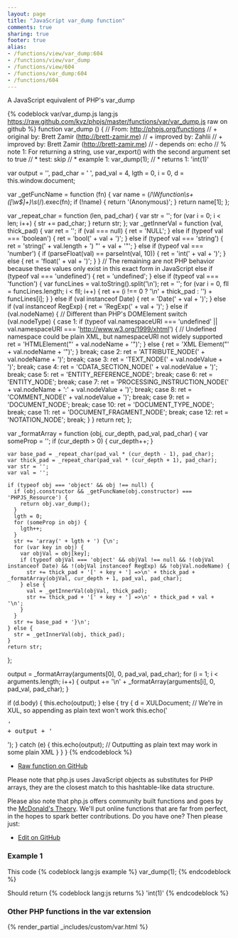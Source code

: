 ```yaml
---
layout: page
title: "JavaScript var_dump function"
comments: true
sharing: true
footer: true
alias:
- /functions/view/var_dump:604
- /functions/view/var_dump
- /functions/view/604
- /functions/var_dump:604
- /functions/604
---
```

<!-- Generated by Rakefile:build -->
A JavaScript equivalent of PHP's var_dump

{% codeblock var/var_dump.js lang:js https://raw.github.com/kvz/phpjs/master/functions/var/var_dump.js raw on github %}
function var_dump () {
  // From: http://phpjs.org/functions
  // +   original by: Brett Zamir (http://brett-zamir.me)
  // +   improved by: Zahlii
  // +   improved by: Brett Zamir (http://brett-zamir.me)
  // -    depends on: echo
  // %        note 1: For returning a string, use var_export() with the second argument set to true
  // *          test: skip
  // *     example 1: var_dump(1);
  // *     returns 1: 'int(1)'

  var output = '',
    pad_char = ' ',
    pad_val = 4,
    lgth = 0,
    i = 0,
    d = this.window.document;

  var _getFuncName = function (fn) {
    var name = (/\W*function\s+([\w\$]+)\s*\(/).exec(fn);
    if (!name) {
      return '(Anonymous)';
    }
    return name[1];
  };

  var _repeat_char = function (len, pad_char) {
    var str = '';
    for (var i = 0; i < len; i++) {
      str += pad_char;
    }
    return str;
  };
  var _getInnerVal = function (val, thick_pad) {
    var ret = '';
    if (val === null) {
      ret = 'NULL';
    } else if (typeof val === 'boolean') {
      ret = 'bool(' + val + ')';
    } else if (typeof val === 'string') {
      ret = 'string(' + val.length + ') "' + val + '"';
    } else if (typeof val === 'number') {
      if (parseFloat(val) == parseInt(val, 10)) {
        ret = 'int(' + val + ')';
      } else {
        ret = 'float(' + val + ')';
      }
    }
    // The remaining are not PHP behavior because these values only exist in this exact form in JavaScript
    else if (typeof val === 'undefined') {
      ret = 'undefined';
    } else if (typeof val === 'function') {
      var funcLines = val.toString().split('\n');
      ret = '';
      for (var i = 0, fll = funcLines.length; i < fll; i++) {
        ret += (i !== 0 ? '\n' + thick_pad : '') + funcLines[i];
      }
    } else if (val instanceof Date) {
      ret = 'Date(' + val + ')';
    } else if (val instanceof RegExp) {
      ret = 'RegExp(' + val + ')';
    } else if (val.nodeName) { // Different than PHP's DOMElement
      switch (val.nodeType) {
      case 1:
        if (typeof val.namespaceURI === 'undefined' || val.namespaceURI === 'http://www.w3.org/1999/xhtml') { // Undefined namespace could be plain XML, but namespaceURI not widely supported
          ret = 'HTMLElement("' + val.nodeName + '")';
        } else {
          ret = 'XML Element("' + val.nodeName + '")';
        }
        break;
      case 2:
        ret = 'ATTRIBUTE_NODE(' + val.nodeName + ')';
        break;
      case 3:
        ret = 'TEXT_NODE(' + val.nodeValue + ')';
        break;
      case 4:
        ret = 'CDATA_SECTION_NODE(' + val.nodeValue + ')';
        break;
      case 5:
        ret = 'ENTITY_REFERENCE_NODE';
        break;
      case 6:
        ret = 'ENTITY_NODE';
        break;
      case 7:
        ret = 'PROCESSING_INSTRUCTION_NODE(' + val.nodeName + ':' + val.nodeValue + ')';
        break;
      case 8:
        ret = 'COMMENT_NODE(' + val.nodeValue + ')';
        break;
      case 9:
        ret = 'DOCUMENT_NODE';
        break;
      case 10:
        ret = 'DOCUMENT_TYPE_NODE';
        break;
      case 11:
        ret = 'DOCUMENT_FRAGMENT_NODE';
        break;
      case 12:
        ret = 'NOTATION_NODE';
        break;
      }
    }
    return ret;
  };

  var _formatArray = function (obj, cur_depth, pad_val, pad_char) {
    var someProp = '';
    if (cur_depth > 0) {
      cur_depth++;
    }

    var base_pad = _repeat_char(pad_val * (cur_depth - 1), pad_char);
    var thick_pad = _repeat_char(pad_val * (cur_depth + 1), pad_char);
    var str = '';
    var val = '';

    if (typeof obj === 'object' && obj !== null) {
      if (obj.constructor && _getFuncName(obj.constructor) === 'PHPJS_Resource') {
        return obj.var_dump();
      }
      lgth = 0;
      for (someProp in obj) {
        lgth++;
      }
      str += 'array(' + lgth + ') {\n';
      for (var key in obj) {
        var objVal = obj[key];
        if (typeof objVal === 'object' && objVal !== null && !(objVal instanceof Date) && !(objVal instanceof RegExp) && !objVal.nodeName) {
          str += thick_pad + '[' + key + '] =>\n' + thick_pad + _formatArray(objVal, cur_depth + 1, pad_val, pad_char);
        } else {
          val = _getInnerVal(objVal, thick_pad);
          str += thick_pad + '[' + key + '] =>\n' + thick_pad + val + '\n';
        }
      }
      str += base_pad + '}\n';
    } else {
      str = _getInnerVal(obj, thick_pad);
    }
    return str;
  };

  output = _formatArray(arguments[0], 0, pad_val, pad_char);
  for (i = 1; i < arguments.length; i++) {
    output += '\n' + _formatArray(arguments[i], 0, pad_val, pad_char);
  }

  if (d.body) {
    this.echo(output);
  } else {
    try {
      d = XULDocument; // We're in XUL, so appending as plain text won't work
      this.echo('<pre xmlns="http://www.w3.org/1999/xhtml" style="white-space:pre;">' + output + '</pre>');
    } catch (e) {
      this.echo(output); // Outputting as plain text may work in some plain XML
    }
  }
}
{% endcodeblock %}

 - [Raw function on GitHub](https://github.com/kvz/phpjs/blob/master/functions/var/var_dump.js)

Please note that php.js uses JavaScript objects as substitutes for PHP arrays, they are 
the closest match to this hashtable-like data structure. 

Please also note that php.js offers community built functions and goes by the 
[McDonald's Theory](https://medium.com/what-i-learned-building/9216e1c9da7d). We'll put online 
functions that are far from perfect, in the hopes to spark better contributions. 
Do you have one? Then please just: 

 - [Edit on GitHub](https://github.com/kvz/phpjs/edit/master/functions/var/var_dump.js)

### Example 1
This code
{% codeblock lang:js example %}
var_dump(1);
{% endcodeblock %}

Should return
{% codeblock lang:js returns %}
'int(1)'
{% endcodeblock %}


### Other PHP functions in the var extension
{% render_partial _includes/custom/var.html %}
